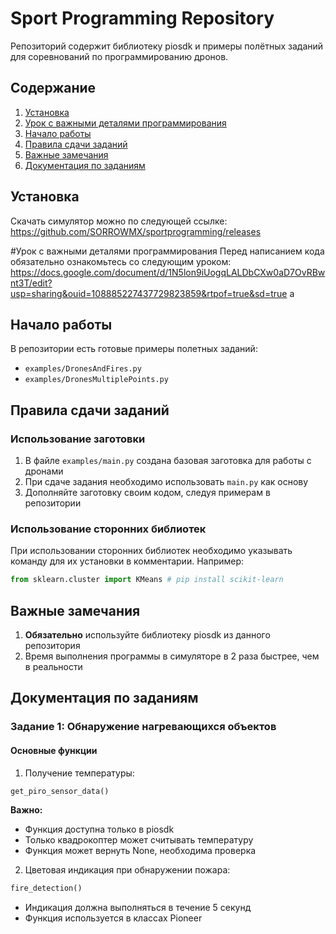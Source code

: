 # Sport Programming Repository

Репозиторий содержит библиотеку piosdk и примеры полётных заданий для соревнований по программированию дронов.

## Содержание
1. [Установка](#установка)
2. [Урок с важными деталями программирования](#урок-с-важными-деталями-программирования)
3. [Начало работы](#начало-работы)
4. [Правила сдачи заданий](#правила-сдачи-заданий)
5. [Важные замечания](#важные-замечания)
6. [Документация по заданиям](#документация-по-заданиям)

## Установка

Скачать симулятор можно по следующей ссылке:
https://github.com/SORROWMX/sportprogramming/releases

#Урок с важными деталями программирования
Перед написанием кода обязательно ознакомьтесь со следующим уроком:
https://docs.google.com/document/d/1N5lon9iUogqLALDbCXw0aD7OvRBwnt3T/edit?usp=sharing&ouid=108885227437729823859&rtpof=true&sd=true
a
## Начало работы

В репозитории есть готовые примеры полетных заданий:
- `examples/DronesAndFires.py`
- `examples/DronesMultiplePoints.py`

## Правила сдачи заданий

### Использование заготовки
1. В файле `examples/main.py` создана базовая заготовка для работы с дронами
2. При сдаче задания необходимо использовать `main.py` как основу
3. Дополняйте заготовку своим кодом, следуя примерам в репозитории

### Использование сторонних библиотек
При использовании сторонних библиотек необходимо указывать команду для их установки в комментарии. Например:
```python
from sklearn.cluster import KMeans # pip install scikit-learn
```

## Важные замечания

1. **Обязательно** используйте библиотеку piosdk из данного репозитория
2. Время выполнения программы в симуляторе в 2 раза быстрее, чем в реальности

## Документация по заданиям

### Задание 1: Обнаружение нагревающихся объектов

#### Основные функции

1. Получение температуры:
```python
get_piro_sensor_data()
```
**Важно:**
- Функция доступна только в piosdk
- Только квадрокоптер может считывать температуру
- Функция может вернуть None, необходима проверка

2. Цветовая индикация при обнаружении пожара:
```python
fire_detection()
```
- Индикация должна выполняться в течение 5 секунд
- Функция используется в классах Pioneer
